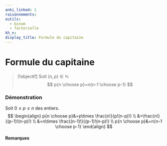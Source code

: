 ```yaml
---
anki_linked: 1
raisonnements:
outils:
  - binom
  - factorielle
kh_n:
display_title: Formule du capitaine
---
```

# Formule du capitaine

> [!objectif]
> Soit $(n,p)\in \mathbb{N}$
>$$
> p{n \choose p}=n{n-1 \choose p-1}
> $$

### Démonstration

Soit $0\leq p\leq n$ des entiers.
$$
\begin{align}
p{n \choose p}&=p\times \frac{n!}{p!(n-p)!} \\
&=\frac{n!}{(p-1)!(n-p)!} \\
&=n\times \frac{(n-1)!}{(p-1)!(n-p)!} \\
p{n \choose p}&=n{n-1 \choose p-1}
\end{align}
$$

#### Remarques


